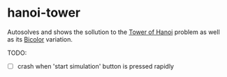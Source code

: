 # hanoi-tower
Autosolves and shows the sollution to the [Tower of Hanoi](https://en.wikipedia.org/wiki/Tower_of_Hanoi) problem as well as its [Bicolor](https://en.wikipedia.org/wiki/Tower_of_Hanoi#Bicolor_Towers_of_Hanoi) variation.

TODO:  
- [ ] crash when 'start simulation' button is pressed rapidly
